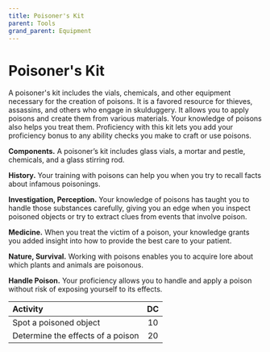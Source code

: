 ```yaml
---
title: Poisoner's Kit
parent: Tools
grand_parent: Equipment
---
```


# Poisoner's Kit
A poisoner's kit includes the vials, chemicals, and other equipment necessary for the creation of poisons. It is a favored resource for thieves, assassins, and others who engage in skulduggery. It allows you to apply poisons and create them from various materials. Your knowledge of poisons also helps you treat them. Proficiency with this kit lets you add your proficiency bonus to any ability checks you make to craft or use poisons.

**Components.** A poisoner’s kit includes glass vials, a mortar and pestle, chemicals, and a glass stirring rod.

**History.** Your training with poisons can help you when you try to recall facts about infamous poisonings.

**Investigation, Perception.** Your knowledge of poisons has taught you to handle those substances carefully, giving you an edge when you inspect poisoned objects or try to extract clues from events that involve poison.

**Medicine.** When you treat the victim of a poison, your knowledge grants you added insight into how to provide the best care to your patient.

**Nature, Survival.** Working with poisons enables you to acquire lore about which plants and animals are poisonous.

**Handle Poison.** Your proficiency allows you to handle and apply a poison without risk of exposing yourself to its effects.

| Activity | DC |
|:---------|:--:|
| Spot a poisoned object | 10 |
| Determine the effects of a poison | 20 |
